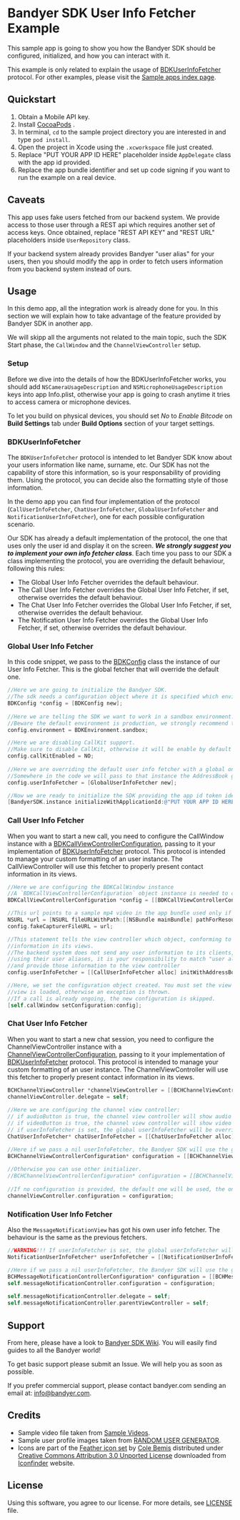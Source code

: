 # Bandyer SDK User Info Fetcher Example

This sample app is going to show you how the Bandyer SDK should be configured, initialized, and how you can interact with it.

This example is only related to explain the usage of [BDKUserInfoFetcher](https://docs.bandyer.com/Bandyer-iOS-SDK/BandyerSDK/Protocols/BDKUserInfoFetcher.html) protocol. For other examples, please visit the [Sample apps index page](https://github.com/Bandyer/Bandyer-iOS-SDK-Samples).

## Quickstart

1. Obtain a Mobile API key.
2. Install [CocoaPods](https://guides.cocoapods.org/using/getting-started.html#getting-started) .
3. In terminal, `cd` to the sample project directory you are interested in and type `pod install`.
4. Open the project in Xcode using the `.xcworkspace` file just created.
5. Replace "PUT YOUR APP ID HERE" placeholder inside `AppDelegate` class with the app id provided. 
6. Replace the app bundle identifier and set up code signing if you want to run the example on a real device.

## Caveats

This app uses fake users fetched from our backend system. We provide access to those user through a REST api which requires another set of access keys. Once obtained, replace "REST API KEY" and "REST URL" placeholders inside `UserRepository` class.

If your backend system already provides Bandyer "user alias" for your users, then you should modify the app in order to fetch users information from you backend system instead of ours.

## Usage

In this demo app, all the integration work is already done for you. In this section we will explain how to take advantage of the feature provided by Bandyer SDK in another app.

We will skipp all the arguments not related to the main topic, such the SDK Start phase, the `CallWindow` and the `ChannelViewController` setup. 

### Setup

Before we dive into the details of how the BDKUserInfoFetcher works, you should add `NSCameraUsageDescription` and `NSMicrophoneUsageDescription` keys into app Info.plist, otherwise your app is going to crash anytime it tries to access camera or microphone devices.

To let you build on physical devices, you should set *No* to  *Enable Bitcode* on **Build Settings** tab under **Build Options** section of your target settings.

### BDKUserInfoFetcher

The `BDKUserInfoFetcher` protocol is intended to let Bandyer SDK know about your users information like name, surname, etc. Our SDK has not the capability of store this information, so is your responsability of providing them. 
Using the protocol, you can decide also the formatting style of those information.

In the demo app you can find four implementation of the protocol (`CallUserInfoFetcher`, `ChatUserInfoFetcher`, `GlobalUserInfoFetcher` and `NotificationUserInfoFetcher`), one for each possible configuration scenario.

Our SDK has already a default implementation of the protocol, the one that uses only the user id and display it on the screen. ***We strongly suggest you to implement your own info fetcher class***. Each time you pass to our SDK a class implementing the protocol, you are overriding the default behaviour, following this rules:

- The Global User Info Fetcher overrides the default behaviour.
- The Call User Info Fetcher overrides the Global User Info Fetcher, if set, otherwise overrides the default behaviour.
- The Chat User Info Fetcher overrides the Global User Info Fetcher, if set, otherwise overrides the default behaviour.
- The Notification User Info Fetcher overrides the Global User Info Fetcher, if set, otherwise overrides the default behaviour.


### Global User Info Fetcher

In this code snippet, we pass to the [BDKConfig](https://docs.bandyer.com/Bandyer-iOS-SDK/BandyerSDK/Classes/BDKConfig.html) class the instance of our User Info Fetcher. This is the global fetcher that will override the default one.

```objective-c
//Here we are going to initialize the Bandyer SDK.
//The sdk needs a configuration object where it is specified which environment the sdk should work in.
BDKConfig *config = [BDKConfig new];
    
//Here we are telling the SDK we want to work in a sandbox environment.
//Beware the default environment is production, we strongly recommend to test your app in a sandbox environment.
config.environment = BDKEnvironment.sandbox;

//Here we are disabling CallKit support.
//Make sure to disable CallKit, otherwise it will be enable by default if the system supports CallKit (i.e iOS >= 10.0).
config.callKitEnabled = NO;
    
//Here we are overriding the default user info fetcher with a global one.
//Somewhere in the code we will pass to that instance the AddressBook generated by the userAliases belonging to a company of our own.
config.userInfoFetcher = [GlobalUserInfoFetcher new];

//Now we are ready to initialize the SDK providing the app id token identifying your app in Bandyer platform.
[BandyerSDK.instance initializeWithApplicationId:@"PUT YOUR APP ID HERE" config:config];
```

### Call User Info Fetcher

When you want to start a new call, you need to configure the CallWindow instance with a [BDKCallViewControllerConfiguration](https://docs.bandyer.com/Bandyer-iOS-SDK/BandyerSDK/Classes/BDKCallViewControllerConfiguration.html), passing to it your implementation of [BDKUserInfoFetcher](https://docs.bandyer.com/Bandyer-iOS-SDK/BandyerSDK/Protocols/BDKUserInfoFetcher.html) protocol. This protocol is intended to manage your custom formatting of an user instance. The CallViewController will use this fetcher to properly present contact information in its views.

```objective-c
//Here we are configuring the BDKCallWindow instance
//A `BDKCallViewControllerConfiguration` object instance is needed to customize the behaviour and appearance of the view controller.
BDKCallViewControllerConfiguration *config = [[BDKCallViewControllerConfiguration alloc] init];

//This url points to a sample mp4 video in the app bundle used only if the application is run in the simulator.
NSURL *url = [NSURL fileURLWithPath:[[NSBundle mainBundle] pathForResource:@"SampleVideo_640x360_10mb" ofType:@"mp4"]];
config.fakeCapturerFileURL = url;

//This statement tells the view controller which object, conforming to `BDKUserInfoFetcher` protocol, should use to present contact
//information in its views.
//The backend system does not send any user information to its clients, the SDK and the backend system identify the users in a call
//using their user aliases, it is your responsibility to match "user aliases" with the corresponding user object in your system
//and provide those information to the view controller
config.userInfoFetcher = [[CallUserInfoFetcher alloc] initWithAddressBook:self.addressBook];

//Here, we set the configuration object created. You must set the view controller configuration object before the view controller
//view is loaded, otherwise an exception is thrown.
//If a call is already ongoing, the new configuration is skipped.
[self.callWindow setConfiguration:config];
```

### Chat User Info Fetcher

When you want to start a new chat session, you need to configure the ChannelViewController instance with a [ChannelViewControllerConfiguration](https://docs.bandyer.com/Bandyer-iOS-SDK/BandyerSDK/Classes/ChannelViewControllerConfiguration.html), passing to it your implementation of [BDKUserInfoFetcher](https://docs.bandyer.com/Bandyer-iOS-SDK/BandyerSDK/Protocols/BDKUserInfoFetcher.html) protocol. This protocol is intended to manage your custom formatting of an user instance. The ChannelViewController will use this fetcher to properly present contact information in its views.

```objective-c
BCHChannelViewController *channelViewController = [[BCHChannelViewController alloc] init];
channelViewController.delegate = self;
    
//Here we are configuring the channel view controller:
// if audioButton is true, the channel view controller will show audio button on nav bar;
// if videoButton is true, the channel view controller will show video button on nav bar;
// if userInfoFetcher is set, the global userInfoFetcher will be overridden. WARNING!!!
ChatUserInfoFetcher* chatUserInfoFetcher = [[ChatUserInfoFetcher alloc] initWithAddressBook:self.addressBook];

//Here if we pass a nil userInfoFetcher, the Bandyer SDK will use the global one if set at initialization time, otherwise a default one. The same result is achieved without setting the configuration property.
BCHChannelViewControllerConfiguration* configuration = [[BCHChannelViewControllerConfiguration alloc] initWithAudioButton:YES videoButton:YES userInfoFetcher:chatUserInfoFetcher];
    
//Otherwise you can use other initializer.
//BCHChannelViewControllerConfiguration* configuration = [[BCHChannelViewControllerConfiguration alloc] init]; //Equivalent to BCHChannelViewControllerConfiguration* configuration = [[BCHChannelViewControllerConfiguration alloc] initWithAudioButton:NO videoButton:NO userInfoFetcher:nil];
   
//If no configuration is provided, the default one will be used, the one with nil user info fetcher and showing both of the buttons -> ChannelViewControllerConfiguration(audioButton: true, videoButton: true, userInfoFetcher: nil)
channelViewController.configuration = configuration;
```

### Notification User Info Fetcher

Also the `MessageNotificationView` has got his own user info fetcher. The behaviour is the same as the previous fetchers.

```objective-c
//WARNING!!! If userInfoFetcher is set, the global userInfoFetcher will be overridden.
NotificationUserInfoFetcher* userInfoFetcher = [[NotificationUserInfoFetcher alloc] initWithAddressBook:self.addressBook];

//Here if we pass a nil userInfoFetcher, the Bandyer SDK will use the global one if set at initialization time, otherwise a default one. The same result is achieved without setting the configuration property.
BCHMessageNotificationControllerConfiguration* configuration = [[BCHMessageNotificationControllerConfiguration alloc] initWithUserInfoFetcher:userInfoFetcher];
self.messageNotificationController.configuration = configuration;
    
self.messageNotificationController.delegate = self;
self.messageNotificationController.parentViewController = self;
```

## Support

From here, please have a look to [Bandyer SDK Wiki](https://github.com/Bandyer/Bandyer-iOS-SDK/wiki). You will easily find guides to all the Bandyer world! 

To get basic support please submit an Issue. We will help you as soon as possible.

If you prefer commercial support, please contact bandyer.com sending an email at: [info@bandyer.com](mailto:info@bandyer.com).

## Credits

- Sample video file taken from [Sample Videos](https://sample-videos.com/).
- Sample user profile images taken from [RANDOM USER GENERATOR](https://randomuser.me/).
- Icons are part of the [Feather icon set](https://www.iconfinder.com/iconsets/feather-2) by [Cole Bemis](https://www.iconfinder.com/colebemis) distributed under [Creative Commons Attribution 3.0 Unported License](https://creativecommons.org/licenses/by/3.0/) downloaded from [Iconfinder](https://www.iconfinder.com/) website.

## License

Using this software, you agree to our license. For more details, see [LICENSE](https://github.com/Bandyer/Bandyer-iOS-SDK-Samples/blob/master/LICENSE) file.